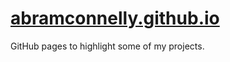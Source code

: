 # [abramconnelly.github.io](https://abramconnelly.github.io)

GitHub pages to highlight some of my projects.
